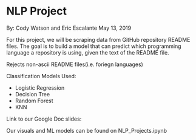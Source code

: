 # NLP Project
By: Cody Watson and Eric Escalante
May 13, 2019

For this project, we will be scraping data from GitHub repository README files. The goal is to build a model that can predict which programming language a repository is using, given the text of the README file.

Rejects non-ascii README files(i.e. foriegn languages)

Classification Models Used:
- Logistic Regression
- Decision Tree
- Random Forest
- KNN

Link to our Google Doc slides:

Our visuals and ML models can be found on NLP_Projects.ipynb
